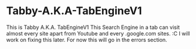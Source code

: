 # Tabby-A.K.A-TabEngineV1
This is Tabby A.K.A. TabEngineV1
This Search Engine in a tab can visit almost every site apart from Youtube and every .google.com sites. :C
I will work on fixing this later. For now this will go in the errors section.
